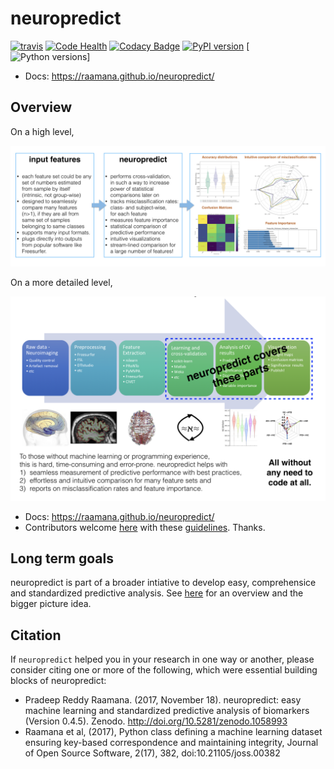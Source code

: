 # neuropredict


[![travis](https://travis-ci.org/raamana/neuropredict.svg?branch=master)](https://travis-ci.org/raamana/neuropredict.svg?branch=master)
[![Code Health](https://landscape.io/github/raamana/neuropredict/master/landscape.svg?style=flat)](https://landscape.io/github/raamana/neuropredict/master)
[![Codacy Badge](https://api.codacy.com/project/badge/Grade/501e560b8a424562a1b8f7cd2f3cadfe)](https://www.codacy.com/app/raamana/neuropredict?utm_source=github.com&amp;utm_medium=referral&amp;utm_content=raamana/neuropredict&amp;utm_campaign=Badge_Grade)
[![PyPI version](https://badge.fury.io/py/neuropredict.svg)](https://badge.fury.io/py/neuropredict)
[![Python versions](https://img.shields.io/badge/python-3.5%2C%203.6-blue.svg)]


- Docs:   https://raamana.github.io/neuropredict/

## Overview

On a high level,

![roleofneuropredict](docs/high_level_flow.png)

On a more detailed level,

![roleofneuropredict](docs/role.png)


 - Docs:   https://raamana.github.io/neuropredict/
 - Contributors welcome [here](CONTRIBUTING.md) with these [guidelines](http://contribution-guide-org.readthedocs.io). Thanks.


## Long term goals

neuropredict is part of a broader intiative to develop easy, comprehensice and standardized predictive analysis. See [here](https://drive.google.com/file/d/1A9vVgImZ4_Ud04wOE4n63atr8Uh4rR16/view?usp=sharing) for an overview and the bigger picture idea.

## Citation

If `neuropredict` helped you in your research in one way or another, please consider citing one or more of the following, which were essential building blocks of neuropredict:
 - Pradeep Reddy Raamana. (2017, November 18). neuropredict: easy machine learning and standardized predictive analysis of biomarkers (Version 0.4.5). Zenodo. http://doi.org/10.5281/zenodo.1058993
 - Raamana et al, (2017), Python class defining a machine learning dataset ensuring key-based correspondence and maintaining integrity, Journal of Open Source Software, 2(17), 382, doi:10.21105/joss.00382
 
